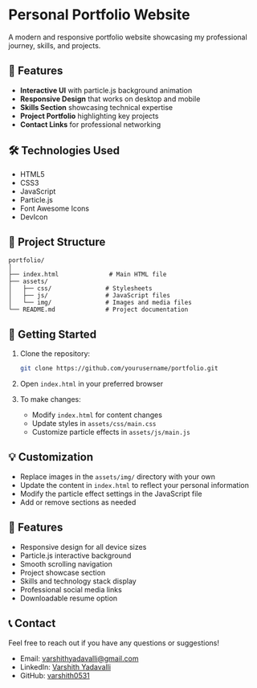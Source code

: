 # Personal Portfolio Website

A modern and responsive portfolio website showcasing my professional journey, skills, and projects.

## 🌟 Features

- **Interactive UI** with particle.js background animation
- **Responsive Design** that works on desktop and mobile
- **Skills Section** showcasing technical expertise
- **Project Portfolio** highlighting key projects
- **Contact Links** for professional networking

## 🛠️ Technologies Used

- HTML5
- CSS3
- JavaScript
- Particle.js
- Font Awesome Icons
- DevIcon

## 📂 Project Structure

```
portfolio/
│
├── index.html              # Main HTML file
├── assets/
│   ├── css/               # Stylesheets
│   ├── js/                # JavaScript files
│   └── img/               # Images and media files
└── README.md              # Project documentation
```

## 🚀 Getting Started

1. Clone the repository:
   ```bash
   git clone https://github.com/yourusername/portfolio.git
   ```

2. Open `index.html` in your preferred browser

3. To make changes:
   - Modify `index.html` for content changes
   - Update styles in `assets/css/main.css`
   - Customize particle effects in `assets/js/main.js`

## 💡 Customization

- Replace images in the `assets/img/` directory with your own
- Update the content in `index.html` to reflect your personal information
- Modify the particle effect settings in the JavaScript file
- Add or remove sections as needed

## 📱 Features

- Responsive design for all device sizes
- Particle.js interactive background
- Smooth scrolling navigation
- Project showcase section
- Skills and technology stack display
- Professional social media links
- Downloadable resume option

## 📞 Contact

Feel free to reach out if you have any questions or suggestions!

- Email: varshithyadavalli@gmail.com
- LinkedIn: [Varshith Yadavalli](https://www.linkedin.com/in/varshithyadavalli/)
- GitHub: [varshith0531](https://github.com/varshith0531)
  
